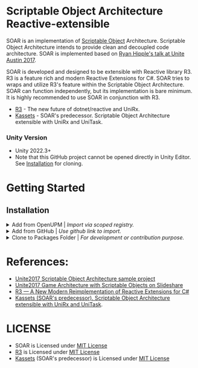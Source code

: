 # Scriptable Object Architecture Reactive-extensible

<!-- [![openupm](https://img.shields.io/npm/v/com.kadinche.kassets?label=openupm&registry_uri=https://package.openupm.com)](https://openupm.com/packages/com.kadinche.kassets/) -->

SOAR is an implementation of [Scriptable Object](https://docs.unity3d.com/Manual/class-ScriptableObject.html) Architecture.
Scriptable Object Architecture intends to provide clean and decoupled code architecture.
SOAR is implemented based on [Ryan Hipple's talk at Unite Austin 2017](https://youtu.be/raQ3iHhE_Kk).

SOAR is developed and designed to be extensible with Reactive library R3.
R3 is a feature rich and modern Reactive Extensions for C#.
SOAR tries to wraps and utilize R3's feature within the Scriptable Object Architecture.
SOAR can function independently, but its implementation is bare minimum.
It is highly recommended to use SOAR in conjunction with R3.

- [R3] - The new future of dotnet/reactive and UniRx.
- [Kassets] - SOAR's predecessor. Scriptable Object Architecture extensible with UniRx and UniTask.

### Unity Version
- Unity 2022.3+
- Note that this GitHub project cannot be opened directly in Unity Editor. See [Installation](https://github.com/kadinche/Kassets#Installation) for cloning.

<!-- __For further details, see [Documentation]__ -->

# Getting Started

## Installation

<details>

<summary>Add from OpenUPM | <em>Import via scoped registry.</em></summary>

To add OpenUPM to your project:

- open `Edit/Project Settings/Package Manager`
- add a new Scoped Registry:
```
Name: OpenUPM
URL:  https://package.openupm.com/
Scope(s):
  - com.ripandy
  - com.cysharp.r3 (optional)
```
- click <kbd>Save</kbd>
- Open `Window/Package Manager`
- Select ``My Registries`` in top left dropdown
- Select ``SOAR`` and click ``Install``
- Select ``R3`` and click ``Install`` (Optional) (see: Note)

> [!NOTE]
> Installation of [R3] in Unity requires installation from NuGet. See [R3 Unity Installation](https://github.com/Cysharp/R3?tab=readme-ov-file#unity) for further detail.

</details>

<details>

<summary>Add from GitHub | <em>Use github link to import.</em></summary>

Add Package directly from GitHub.

- Open `Window/Package Manager`
- Click the `+` icon
- Select the `Add package from Git URL` option
- Paste the following URL: `https://github.com/ripandy/SOAR.git`
- Click `Add`

To install specific version, refer to SOAR's release tags.
For example: `https://github.com/ripandy/SOAR.git#1.0.0`

</details>

<details>

<summary>Clone to Packages Folder | <em>For development or contribution purpose.</em></summary>

Clone this repository to Unity Project's Packages directory.
Unity will treat the project as a package.
Modify source codes from containing Unity Project.
Manage changes with git as usual.
SOAR can also be cloned as Submodule.

- Clone SOAR's git to `YourUnityProject/Packages/` folder

</details>

# References:
- [Unite2017 Scriptable Object Architecture sample project](https://github.com/roboryantron/Unite2017)
- [Unite2017 Game Architecture with Scriptable Objects on Slideshare](https://www.slideshare.net/RyanHipple/game-architecture-with-scriptable-objects)
- [R3 — A New Modern Reimplementation of Reactive Extensions for C#](https://neuecc.medium.com/r3-a-new-modern-reimplementation-of-reactive-extensions-for-c-cf29abcc5826)
- [Kassets (SOAR's predecessor). Scriptable Object Architecture extensible with UniRx and UniTask](https://github.com/kadinche/Kassets).

# LICENSE

- SOAR is Licensed under [MIT License](LICENSE)
- [R3] is Licensed under [MIT License](https://github.com/Cysharp/R3/blob/main/LICENSE)
- [Kassets] (SOAR's predecessor) is Licensed under [MIT License](https://github.com/kadinche/Kassets/blob/main/LICENSE)

[R3]: https://github.com/Cysharp/R3
[Kassets]: https://github.com/kadinche/Kassets
[UniRx]: https://github.com/kadinche/UniRx
[UniTask]: https://github.com/Cysharp/UniTask
[Documentation]: https://Kadinche.github.io/Kassets/